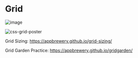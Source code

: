# Grid

![image](https://user-images.githubusercontent.com/125631878/234656725-ea4c66fc-bce3-48b7-bcd5-244002bb732e.png)

![css-grid-poster](https://user-images.githubusercontent.com/125631878/236608159-8d13466b-020a-43c3-8c14-d38d446962cc.png)


Grid Sizing: https://appbrewery.github.io/grid-sizing/

Grid Garden Practice: https://appbrewery.github.io/gridgarden/
